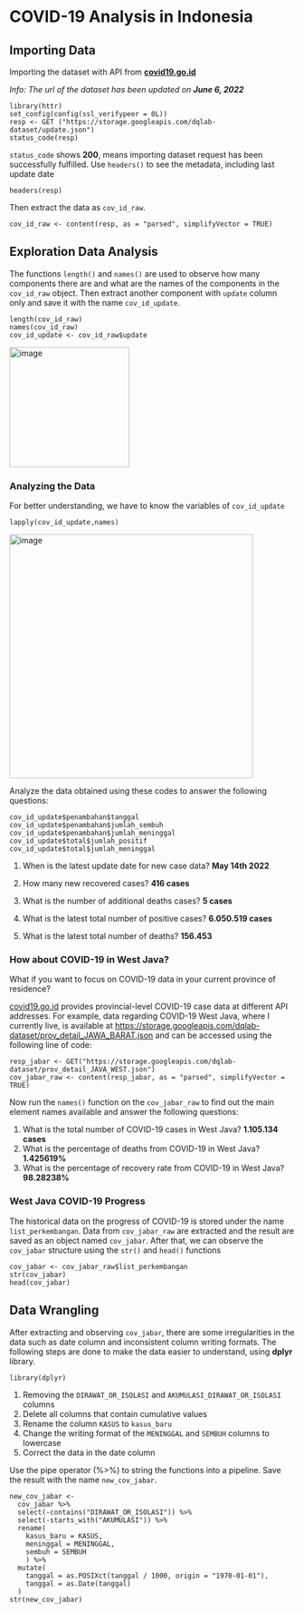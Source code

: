 # COVID-19 Analysis in Indonesia

## Importing Data

Importing the dataset with API from __[covid19.go.id](https://www.covid19.go.id)__

_Info: The url of the dataset has been updated on **June 6, 2022**_

```
library(httr)
set_config(config(ssl_verifypeer = 0L))
resp <- GET ("https://storage.googleapis.com/dqlab-dataset/update.json")
status_code(resp)
```

`status_code` shows **200**, means importing dataset request has been successfully fulfilled. Use  `headers()` to see the metadata, including last update date
```
headers(resp)

```

Then extract the data as `cov_id_raw`.


```
cov_id_raw <- content(resp, as = "parsed", simplifyVector = TRUE) 

```
</p>

## Exploration Data Analysis

The functions `length()` and `names()` are used to observe how many components there are and what are the names of the components in the `cov_id_raw` object. Then extract another component with `update` column only and save it with the name `cov_id_update`.

```
length(cov_id_raw)
names(cov_id_raw)
cov_id_update <- cov_id_raw$update
```

<img width="212" alt="image" src="https://user-images.githubusercontent.com/104981673/196123718-6c42b48f-b562-4f53-9a36-22cc4d3c7162.png">


### Analyzing the Data

For better understanding, we have to know the variables of `cov_id_update`

```
lapply(cov_id_update,names)
```

<img width="430" alt="image" src="https://user-images.githubusercontent.com/104981673/196130662-68b64648-e2a4-476a-8d72-88d7b64f2645.png">

Analyze the data obtained using these codes to answer the following questions:

```
cov_id_update$penambahan$tanggal
cov_id_update$penambahan$jumlah_sembuh
cov_id_update$penambahan$jumlah_meninggal
cov_id_update$total$jumlah_positif
cov_id_update$total$jumlah_meninggal
```


1. When is the latest update date for new case data? 
   **May 14th 2022**

2. How many new recovered cases?
   **416 cases**
   
3. What is the number of additional deaths cases?
   **5 cases**
   
4. What is the latest total number of positive cases?
   **6.050.519 cases**
   
5. What is the latest total number of deaths?
   **156.453**



### How about COVID-19 in West Java? 

 

What if you want to focus on COVID-19 data in your current province of residence?

[covid19.go.id](https://www.covid19.go.id) provides provincial-level COVID-19 case data at different API addresses. For example, data regarding COVID-19 West Java, where I currently live, is available at https://storage.googleapis.com/dqlab-dataset/prov_detail_JAWA_BARAT.json and can be accessed using the following line of code:

```
resp_jabar <- GET("https://storage.googleapis.com/dqlab-dataset/prov_detail_JAVA_WEST.json")
cov_jabar_raw <- content(resp_jabar, as = "parsed", simplifyVector = TRUE)
```

Now run the `names()` function on the `cov_jabar_raw` to find out the main element names available and answer the following questions:

1. What is the total number of COVID-19 cases in West Java? **1.105.134 cases**
2. What is the percentage of deaths from COVID-19 in West Java? **1.425619%**
3. What is the percentage of recovery rate from COVID-19 in West Java? **98.28238%**



### West Java COVID-19 Progress

The historical data on the progress of COVID-19 is stored under the name `list_perkembangan`. Data from `cov_jabar_raw` are extracted and the result are saved as an object named `cov_jabar`. After that, we can observe the `cov_jabar` structure using the `str()` and `head()` functions

```
cov_jabar <- cov_jabar_raw$list_perkembangan
str(cov_jabar)
head(cov_jabar)
```

## Data Wrangling

After extracting and observing `cov_jabar`, there are some irregularities in the data such as date column and inconsistent column writing formats. The following steps are done to make the data easier to understand, using **dplyr** library.

```
library(dplyr)
```

1. Removing the `DIRAWAT_OR_ISOLASI` and `AKUMULASI_DIRAWAT_OR_ISOLASI` columns
2. Delete all columns that contain cumulative values
3. Rename the column `KASUS` to `kasus_baru`
4. Change the writing format of the `MENINGGAL` and `SEMBUH` columns to lowercase
5. Correct the data in the date column


Use the pipe operator (%>%) to string the functions into a pipeline. Save the result with the name `new_cov_jabar`.


```
new_cov_jabar <-
  cov_jabar %>% 
  select(-contains("DIRAWAT_OR_ISOLASI")) %>% 
  select(-starts_with("AKUMULASI")) %>% 
  rename(
    kasus_baru = KASUS,
    meninggal = MENINGGAL,
    sembuh = SEMBUH
    ) %>% 
  mutate(
    tanggal = as.POSIXct(tanggal / 1000, origin = "1970-01-01"),
    tanggal = as.Date(tanggal)
  )
str(new_cov_jabar)  
```
